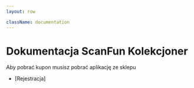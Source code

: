 ```yaml
---
layout: row

className: documentation
---
```


# Dokumentacja ScanFun Kolekcjoner

Aby pobrać kupon musisz pobrać aplikację ze sklepu

* [Rejestracja]


